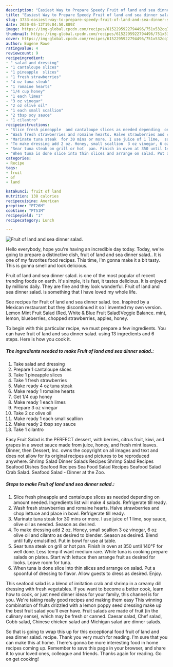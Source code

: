```yaml
---
description: "Easiest Way to Prepare Speedy Fruit of land and sea dinner salad."
title: "Easiest Way to Prepare Speedy Fruit of land and sea dinner salad."
slug: 3733-easiest-way-to-prepare-speedy-fruit-of-land-and-sea-dinner-salad
date: 2020-05-12T19:04:50.889Z
image: https://img-global.cpcdn.com/recipes/6152295922794496/751x532cq70/fruit-of-land-and-sea-dinner-salad-recipe-main-photo.jpg
thumbnail: https://img-global.cpcdn.com/recipes/6152295922794496/751x532cq70/fruit-of-land-and-sea-dinner-salad-recipe-main-photo.jpg
cover: https://img-global.cpcdn.com/recipes/6152295922794496/751x532cq70/fruit-of-land-and-sea-dinner-salad-recipe-main-photo.jpg
author: Eugene Rowe
ratingvalue: 4
reviewcount: 9
recipeingredient:
- " salad and dressing"
- "1 cantaloupe slices"
- "1 pineapple  slices"
- "1 fresh strawberries"
- "4 oz tuna steak"
- "1 romaine hearts"
- "1/4 cup honey"
- "1 each limes"
- "3 oz vinegar"
- "2 oz olive oil"
- "1 each small scallion"
- "2 tbsp soy sauce"
- "1 cilantro"
recipeinstructions:
- "Slice fresh pineapple  and cantaloupe slices as needed depending  on amount needed.  Ingredients  list will make 4 salads.  Refrigerate till ready."
- "Wash fresh strawberries and romaine hearts. Halve strawberries and chop lettuce and place in bowl. Refrigerate till ready."
- "Marinate tuna steak  for 30 mins or more. I use juice of 1 lime,  soy sauce,  olive oil as needed. Season as desired."
- "To make dressing add 2 oz. Honey, small scallion  3 oz vinegar, 6 oz olive oil and cilantro as desired to blender. Season as desired. Blend until fully emulsified. Put in bowl for use at table."
- "Sear tuna steak on grill or hot  pan. Finish in oven at 350 until 140°F for well done. Less temp if want medium rare. While tuna is cooking  prepare salads on plates. Start with lettuce then arrange fruit as desired for looks. Leave room for tuna."
- "When tuna is done slice into thin slices and arrange on salad. Put a spoonful of dressing to flavor. Allow  guests to dress as desired. Enjoy."
categories:
- Recipe
tags:
- fruit
- of
- land

katakunci: fruit of land 
nutrition: 138 calories
recipecuisine: American
preptime: "PT26M"
cooktime: "PT51M"
recipeyield: "1"
recipecategory: Lunch

---
```



![Fruit of land and sea dinner salad.](https://img-global.cpcdn.com/recipes/6152295922794496/751x532cq70/fruit-of-land-and-sea-dinner-salad-recipe-main-photo.jpg)

Hello everybody, hope you're having an incredible day today. Today, we're going to prepare a distinctive dish, fruit of land and sea dinner salad.. It is one of my favorites food recipes. This time, I'm gonna make it a bit tasty. This is gonna smell and look delicious.

Fruit of land and sea dinner salad. is one of the most popular of recent trending foods on earth. It's simple, it is fast, it tastes delicious. It is enjoyed by millions daily. They are fine and they look wonderful. Fruit of land and sea dinner salad. is something that I have loved my whole life.

See recipes for Fruit of land and sea dinner salad. too. Inspired by a Mexican restaurant but they discontinued it so I invented my own version. Lemon Mint Fruit Salad (Red, White &amp; Blue Fruit Salad)Veggie Balance. mint, lemon, blueberries, chopped strawberries, apples, honey.


To begin with this particular recipe, we must prepare a few ingredients. You can have fruit of land and sea dinner salad. using 13 ingredients and 6 steps. Here is how you cook it.

<!--inarticleads1-->

##### The ingredients needed to make Fruit of land and sea dinner salad.:

1. Take  salad and dressing
1. Prepare 1 cantaloupe slices
1. Take 1 pineapple  slices
1. Take 1 fresh strawberries
1. Make ready 4 oz tuna steak
1. Make ready 1 romaine hearts
1. Get 1/4 cup honey
1. Make ready 1 each limes
1. Prepare 3 oz vinegar
1. Take 2 oz olive oil
1. Make ready 1 each small scallion
1. Make ready 2 tbsp soy sauce
1. Take 1 cilantro


Easy Fruit Salad is the PERFECT dessert, with berries, citrus fruit, kiwi, and grapes in a sweet sauce made from juice, honey, and fresh mint leaves. Dinner, then Dessert, Inc. owns the copyright on all images and text and does not allow for its original recipes and pictures to be reproduced anywhere. Shrimp Salad Dinner Salads Recipes Shrimp Salad Recipes Seafood Dishes Seafood Recipes Sea Food Salad Recipes Seafood Salad Crab Salad. Seafood Salad - Dinner at the Zoo. 

<!--inarticleads2-->

##### Steps to make Fruit of land and sea dinner salad.:

1. Slice fresh pineapple  and cantaloupe slices as needed depending  on amount needed.  Ingredients  list will make 4 salads.  Refrigerate till ready.
1. Wash fresh strawberries and romaine hearts. Halve strawberries and chop lettuce and place in bowl. Refrigerate till ready.
1. Marinate tuna steak  for 30 mins or more. I use juice of 1 lime,  soy sauce,  olive oil as needed. Season as desired.
1. To make dressing add 2 oz. Honey, small scallion  3 oz vinegar, 6 oz olive oil and cilantro as desired to blender. Season as desired. Blend until fully emulsified. Put in bowl for use at table.
1. Sear tuna steak on grill or hot  pan. Finish in oven at 350 until 140°F for well done. Less temp if want medium rare. While tuna is cooking  prepare salads on plates. Start with lettuce then arrange fruit as desired for looks. Leave room for tuna.
1. When tuna is done slice into thin slices and arrange on salad. Put a spoonful of dressing to flavor. Allow  guests to dress as desired. Enjoy.


This seafood salad is a blend of imitation crab and shrimp in a creamy dill dressing with fresh vegetables. If you want to become a better cook, learn how to cook, or just need dinner ideas for your family, this channel is for you. We&#39;re taking really good recipes and making them easy This winning combination of fruits drizzled with a lemon poppy seed dressing make up the best fruit salad you&#39;ll ever have. Fruit salads are made of fruit (in the culinary sense), which may be fresh or canned. Caesar salad, Chef salad, Cobb salad, Chinese chicken salad and Michigan salad are dinner salads. 

So that is going to wrap this up for this exceptional food fruit of land and sea dinner salad. recipe. Thank you very much for reading. I'm sure that you can make this at home. There's gonna be more interesting food in home recipes coming up. Remember to save this page in your browser, and share it to your loved ones, colleague and friends. Thanks again for reading. Go on get cooking!
